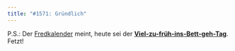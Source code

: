```yaml
---
title: "#1571: Gründlich"
---
```


P.S.: 
Der <a href="http://www.fonflatter.de/dateien/kalender_fonflatter_2010.pdf">Fredkalender</a> meint, heute sei der <a href="http://www.fonflatter.de/dateien/kalender_fonflatter_2010.pdf"><strong>Viel-zu-früh-ins-Bett-geh-Tag</strong></a>. Fetzt!

